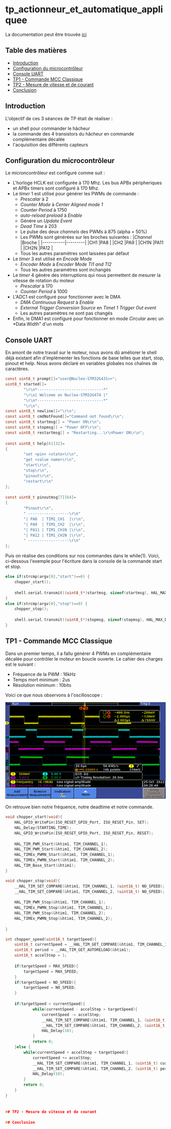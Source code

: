 # tp_actionneur_et_automatique_appliquee

La documentation peut être trouvée [ici](https://lucas-vallery.github.io/tp_actionneur_et_automatique_appliquee/html/)

## Table des matières

- [Introduction](#introduction)
- [Configuration du microcontrôleur](#Configuration-du-microcontrôleur)
- [Console UART](#Console-UART)
- [TP1 - Commande MCC Classique](#TP1---commande-mcc-classique)
- [TP2 - Mesure de vitesse et de courant](#tp2---mesure-de-vitesse-et-de-courant)
- [Conclusion](#conclusion)

## Introduction

L'objectif de ces 3 séances de TP était de réaliser : 
- un shell pour commander le hâcheur
- la commande des 4 transistors du hâcheur en commande complémentaire décalée
- l'acquisition des différents capteurs

## Configuration du microcontrôleur

Le microncontrôleur est configuré comme suit :

* L'horloge HCLK est configurée à 170 Mhz. Les bus APBx péripheriques et APBx timers sont configuré à 170 Mhz.
* Le *timer* 1 est utilisé pour générer les PWMs de commande :
  * *Prescalar* à 2
  * *Counter Mode* à *Center Aligned mode 1*
  * *Counter Period* à 1750
  * *auto-reload preload* à *Enable*
  * Génére un *Update Event*
  * *Dead Time* à 203
  * Le pulse des deux *channels* des PWMs à 875 (alpha = 50%)
  * Les PWMs sont générées sur les broches suivantes :
    |*Channel*  |Broche   |
    |-----------|---------|
    |CH1        |PA8      |
    |CH2        |PA9      |
    |CH1N       |PA11     |
    |CH2N       |PA12     |
  * Tous les autres paramètres sont laissées par défaut
* Le *timer* 3 est utilisé en *Encode Mode*
  * *Encoder Mode* à *Encoder Mode TI1 and TI2*
  * Tous les autres paramètres sont inchangés
* Le *timer* 4 génére des interruptions qui nous permettent de mesurer la vitesse de rotation du moteur
  * *Prescalar* à 170
  * *Counter Period* à 1000
* L'ADC1 est configuré pour fonctionner avec le DMA
  * *DMA Continuous Request* à *Enable*
  * *External Trigger Conversion Source* en *Timet 1 Trigger Out event*
  * Les autres paramètres ne sont pas changés 
* Enfin, le DMA1 est configuré pour fonctionner en mode *Circular* avec un *Data Width" d'un mots

## Console UART

En amont de notre travail sur le moteur, nous avons dû améliorer le shell déjà existant afin d'implémenter les fonctions de base telles que start, stop, pinout et help. 
Nous avons déclaré en variables globales nos chaînes de caractères.

```c
const uint8_t prompt[]="user@Nucleo-STM32G431>>";
uint8_t started[]=
		"\r\n*-----------------------------*"
		"\r\n| Welcome on Nucleo-STM32G474 |"
		"\r\n*-----------------------------*"
		"\r\n";
const uint8_t newline[]="\r\n";
const uint8_t cmdNotFound[]="Command not found\r\n";
const uint8_t startmsg[] = "Power ON\r\n";
const uint8_t stopmsg[] = "Power OFF\r\n";
const uint8_t restartmsg[] = "Restarting...\r\nPower ON\r\n";

const uint8_t help[6][32]=
{
		"set <pin> <state>\r\n",
		"get <value name>\r\n",
		"start\r\n",
		"stop\r\n",
		"pinout\r\n",
		"restart\r\n"
};

const uint8_t pinoutmsg[7][64]=
{
		"Pinout\r\n",
		" ------------------\r\n"
		"| PA8  | TIM1_CH1  |\r\n",
		"| PA9  | TIM1_CH2  |\r\n",
		"| PA11 | TIM1_CH1N |\r\n",
		"| PA12 | TIM1_CH2N |\r\n",
		" ------------------\r\n"
};
```
Puis on réalise des conditions sur nos commandes dans le while(1). Voici, ci-dessous l'exemple pour l'écriture dans la console de la commande start et stop.

```c
else if(strcmp(argv[0],"start")==0) {
	chopper_start();

	shell.serial.transmit((uint8_t*)startmsg, sizeof(startmsg), HAL_MAX_DELAY);
}
else if(strcmp(argv[0],"stop")==0) {
	chopper_stop();

	shell.serial.transmit((uint8_t*)stopmsg, sizeof(stopmsg), HAL_MAX_DELAY);
}
```


## TP1 - Commande MCC Classique

Dans un premier temps, il a fallu générer 4 PWMs en complémentaire décalée pour contrôler le moteur en boucle ouverte. 
Le cahier des charges est le suivant : 
- Fréquence de la PWM : 16kHz
- Temps mort minimum : 2us
- Résolution minimum : 10bits

Voici ce que nous observons à l'oscilloscope : 

![Commande complémentaire décalée](images/tek00002.png)

On retrouve bien notre fréquence, notre deadtime et notre commande.

```c
void chopper_start(void){
	HAL_GPIO_WritePin(ISO_RESET_GPIO_Port, ISO_RESET_Pin, SET);
	HAL_Delay(STARTING_TIME);
	HAL_GPIO_WritePin(ISO_RESET_GPIO_Port, ISO_RESET_Pin, RESET);

	HAL_TIM_PWM_Start(&htim1, TIM_CHANNEL_1);
	HAL_TIM_PWM_Start(&htim1, TIM_CHANNEL_2);
	HAL_TIMEx_PWMN_Start(&htim1, TIM_CHANNEL_1);
	HAL_TIMEx_PWMN_Start(&htim1, TIM_CHANNEL_2);
	HAL_TIM_Base_Start(&htim1);
}
```

```c
void chopper_stop(void){
	__HAL_TIM_SET_COMPARE(&htim1, TIM_CHANNEL_1, (uint16_t) NO_SPEED);
	__HAL_TIM_SET_COMPARE(&htim1, TIM_CHANNEL_2, (uint16_t) NO_SPEED);

	HAL_TIM_PWM_Stop(&htim1, TIM_CHANNEL_1);
	HAL_TIMEx_PWMN_Stop(&htim1, TIM_CHANNEL_1);
	HAL_TIM_PWM_Stop(&htim1, TIM_CHANNEL_2);
	HAL_TIMEx_PWMN_Stop(&htim1, TIM_CHANNEL_2);

}
```

```c
int chopper_speed(uint16_t targetSpeed){
	uint16_t currentSpeed = __HAL_TIM_GET_COMPARE(&htim1, TIM_CHANNEL_1);
	uint16_t period = __HAL_TIM_GET_AUTORELOAD(&htim1);
	uint16_t accelStep = 1;

	if(targetSpeed > MAX_SPEED){
		targetSpeed = MAX_SPEED;
	}
	if(targetSpeed < NO_SPEED){
		targetSpeed = NO_SPEED;
	}

	if(targetSpeed < currentSpeed){
			while(currentSpeed - accelStep > targetSpeed){
				currentSpeed -= accelStep;
				__HAL_TIM_SET_COMPARE(&htim1, TIM_CHANNEL_1, (uint16_t) currentSpeed);
				__HAL_TIM_SET_COMPARE(&htim1, TIM_CHANNEL_2, (uint16_t) period-currentSpeed);
				HAL_Delay(10);
			}
			return 0;
	}else {
		while(currentSpeed + accelStep < targetSpeed){
			currentSpeed += accelStep;
			__HAL_TIM_SET_COMPARE(&htim1, TIM_CHANNEL_1, (uint16_t) currentSpeed);
			__HAL_TIM_SET_COMPARE(&htim1, TIM_CHANNEL_2, (uint16_t) period-currentSpeed);
			HAL_Delay(10);
		}
		return 0;
	}
}


## TP2 - Mesure de vitesse et de courant

## Conclusion
